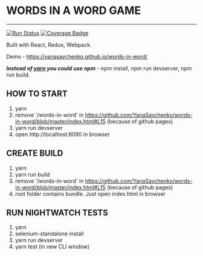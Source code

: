 # WORDS IN A WORD GAME
------------------------------------
[![Run Status](https://api.shippable.com/projects/582dcb83c5316610006abd20/badge?branch=master)](https://app.shippable.com/projects/582dcb83c5316610006abd20) [![Coverage Badge](https://api.shippable.com/projects/582dcb83c5316610006abd20/coverageBadge?branch=master)](https://app.shippable.com/projects/582dcb83c5316610006abd20)

Built with React, Redux, Webpack.

Demo - https://yanasavchenko.github.io/words-in-word/

**_Instead of [yarn](https://github.com/yarnpkg/yarn) you could use npm_** - npm install, npm run devserver, npm run build.

## HOW TO START
1. yarn
2. remove '/words-in-word' in https://github.com/YanaSavchenko/words-in-word/blob/master/index.html#L15 (because of github pages)
3. yarn run devserver
4. open http://localhost:8090 in browser

## CREATE BUILD
1. yarn
2. yarn run build
3. remove '/words-in-word' in https://github.com/YanaSavchenko/words-in-word/blob/master/index.html#L15 (because of github pages)
4. root folder contains bundle. Just open index.html in browser

## RUN NIGHTWATCH TESTS
1. yarn
2. selenium-standalone install
3. yarn run devserver
4. yarn test (in new CLI window)
